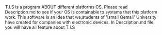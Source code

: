 T.I.S is a program ABOUT different platforms OS. Please read Description.md to see
if your OS is containable to systems that this platform work. This software is an 
idea that we,students of 'Ismail Qemali' University have created for companies with 
electronic devices. In Description.md file you will have all feature about T.I.S
